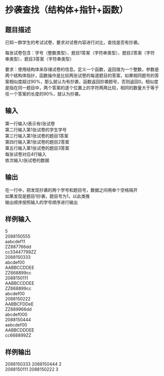 # 抄袭查找（结构体+指针+函数）  
  
## 题目描述  
已知一群学生的考试试卷，要求对试卷内容进行对比，查找是否有抄袭。  
  
每张试卷包含：学号（整数类型）、题目1答案（字符串类型）、题目2答案（字符串类型）、题目3答案（字符串类型）  
  
要求：使用结构体来存储试卷的信息。定义一个函数，返回值为一个整数，参数是两个结构体指针，函数操作是比较两张试卷的每道题目的答案，如果相同题号的答案相似度超过90%，那么就认为有抄袭，函数返回抄袭题号，否则返回0。相似度是指在同一题目中，两个答案的逐个位置上的字符两两比较，相同的数量大于等于任一个答案的长度的90%，就认为抄袭。  
  
## 输入  
第一行输入t表示有t张试卷  
第二行输入第1张试卷的学生学号  
第三行输入第1张试卷的题目1答案  
第四行输入第1张试卷的题目2答案  
第五行输入第1张试卷的题目3答案  
每张试卷对应4行输入  
依次输入t张试卷的数据  
  
## 输出  
在一行中，把发现抄袭的两个学号和题目号，数据之间用单个空格隔开  
如果发现是题目1抄袭，题目号为1，以此类推  
输出顺序按照输入的学号顺序进行输出  
  
## 样例输入  
5  
2088150555  
aabcdef11  
ZZ887766dd  
cc33447799ZZ  
2088150333  
abcdef00  
AABBCCDDEE  
ZZ668899cc  
2088150111  
AABBCCDDEE  
ZZ668899cc  
abcdef00  
2088150222  
AABBCFDDeE  
ZZ889966dd  
abcdef000  
2088150444  
aabcdef00  
AABBCDDDEE  
cc668899ZZ  
  
## 样例输出  
2088150333 2088150444 2  
2088150111 2088150222 3  
  
